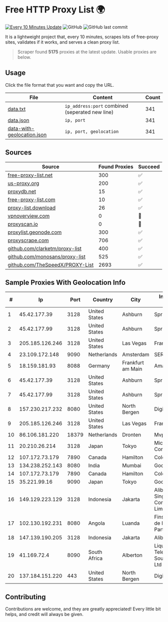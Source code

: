 
# Free HTTP Proxy List 🌍

[![Every 10 Minutes Update](https://github.com/mertguvencli/http-proxy-list/actions/workflows/main.yml/badge.svg?branch=main)](https://github.com/mertguvencli/http-proxy-list/actions/workflows/main.yml)
![GitHub](https://img.shields.io/github/license/mertguvencli/http-proxy-list)
![GitHub last commit](https://img.shields.io/github/last-commit/mertguvencli/http-proxy-list)

It is a lightweight project that, every 10 minutes, scrapes lots of free-proxy sites, validates if it works, and serves a clean proxy list.


> Scraper found **5175** proxies at the latest update. Usable proxies are below.

## Usage

Click the file format that you want and copy the URL.


|File|Content|Count|
|----|-------|-----|
|[data.txt](https://raw.githubusercontent.com/mertguvencli/http-proxy-list/main/proxy-list/data.txt)|`ip_address:port` combined (seperated new line)|341|
|[data.json](https://raw.githubusercontent.com/mertguvencli/http-proxy-list/main/proxy-list/data.json)|`ip, port`|341|
|[data-with-geolocation.json](https://raw.githubusercontent.com/mertguvencli/http-proxy-list/main/proxy-list/data-with-geolocation.json)|`ip, port, geolocation`|341|

## Sources

|Source|Found Proxies|Succeed|
|------|-------------|-------|
|[free-proxy-list.net](https://free-proxy-list.net)|300|✅|
|[us-proxy.org](https://www.us-proxy.org)|200|✅|
|[proxydb.net](http://proxydb.net)|15|✅|
|[free-proxy-list.com](https://free-proxy-list.com/?page=&port=&type%5B%5D=http&type%5B%5D=https&up_time=0&search=Search)|10|✅|
|[proxy-list.download](https://www.proxy-list.download/HTTP)|26|✅|
|[vpnoverview.com](https://vpnoverview.com/privacy/anonymous-browsing/free-proxy-servers)|0|🚫|
|[proxyscan.io](https://www.proxyscan.io)|0|🚫|
|[proxylist.geonode.com](https://proxylist.geonode.com/api/proxy-list?limit=300&page=1&sort_by=lastChecked&sort_type=desc&protocols=http,https)|300|✅|
|[proxyscrape.com](https://api.proxyscrape.com/v2/?request=displayproxies&protocol=http&timeout=10000&country=all&ssl=all&anonymity=all)|706|✅|
|[github.com/clarketm/proxy-list](https://raw.githubusercontent.com/clarketm/proxy-list/master/proxy-list-raw.txt)|400|✅|
|[github.com/monosans/proxy-list](https://raw.githubusercontent.com/monosans/proxy-list/main/proxies/http.txt)|525|✅|
|[github.com/TheSpeedX/PROXY-List](https://raw.githubusercontent.com/TheSpeedX/PROXY-List/master/http.txt)|2693|✅|


## Sample Proxies With Geolocation Info

|#|Ip|Port|Country|City|Internet Service Provider|
|-|--|----|-------|----|-------------------------|
|1|45.42.177.39|3128|United States|Ashburn|Sprint|
|2|45.42.177.99|3128|United States|Ashburn|Sprint|
|3|205.185.126.246|3128|United States|Las Vegas|FranTech Solutions|
|4|23.109.172.148|9090|Netherlands|Amsterdam|SERVERS-COM|
|5|18.159.181.93|8088|Germany|Frankfurt am Main|Amazon.com, Inc.|
|6|45.42.177.39|3128|United States|Ashburn|Sprint|
|7|45.42.177.99|3128|United States|Ashburn|Sprint|
|8|157.230.217.232|8080|United States|North Bergen|DigitalOcean, LLC|
|9|205.185.126.246|3128|United States|Las Vegas|FranTech Solutions|
|10|86.106.181.220|18379|Netherlands|Dronten|Mvps LTD|
|11|20.210.26.214|3128|Japan|Tokyo|Microsoft Corporation|
|12|107.172.73.179|7890|Canada|Hamilton|ColoCrossing|
|13|134.238.252.143|8080|India|Mumbai|Google LLC|
|14|107.172.73.179|7890|Canada|Hamilton|ColoCrossing|
|15|35.221.99.16|9090|Japan|Tokyo|Google LLC|
|16|149.129.223.129|3128|Indonesia|Jakarta|Alibaba.com Singapore E-Commerce Private Limited|
|17|102.130.192.231|8080|Angola|Luanda|Finstar - Sociedade de Investimento e Participacoes S.A|
|18|147.139.190.205|3128|Indonesia|Jakarta|Alibaba.com LLC|
|19|41.169.72.4|8090|South Africa|Alberton|Liquid Telecommunications South Africa (Pty) Ltd|
|20|137.184.151.220|443|United States|North Bergen|DigitalOcean, LLC|



## Contributing

Contributions are welcome, and they are greatly appreciated! Every
little bit helps, and credit will always be given.

